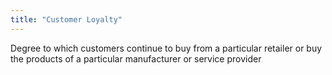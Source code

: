 ```yaml
---
title: "Customer Loyalty"
---
```

Degree to which customers continue to buy from a particular retailer or buy the products of a particular manufacturer or service provider

